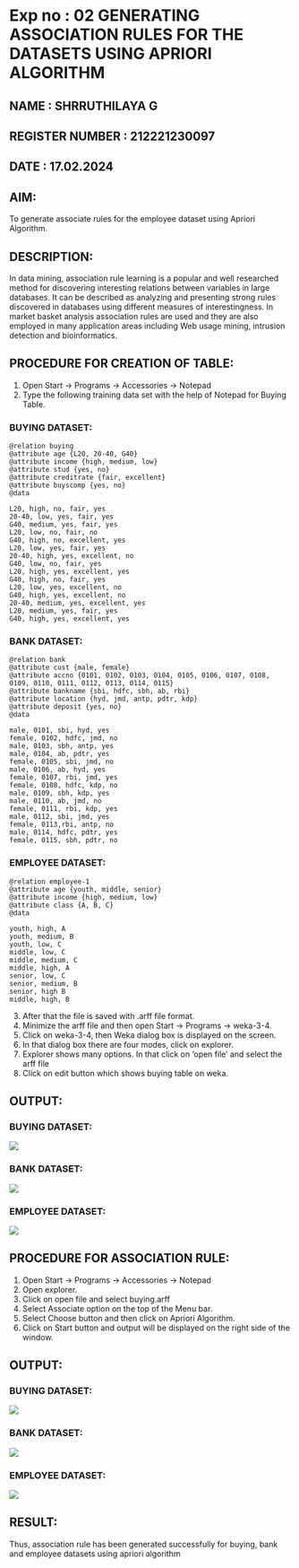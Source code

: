 # Exp no : 02 GENERATING ASSOCIATION RULES FOR THE DATASETS USING APRIORI ALGORITHM
## NAME : SHRRUTHILAYA G
## REGISTER NUMBER : 212221230097
## DATE : 17.02.2024
## AIM: 
To generate associate rules for the employee dataset using Apriori Algorithm.
## DESCRIPTION:
In data mining, association rule learning is a popular and well researched method for discovering interesting
relations between variables in large databases. It can be described as analyzing and presenting strong rules discovered
in databases using different measures of interestingness. In market basket analysis association rules are used and they
are also employed in many application areas including Web usage mining, intrusion detection and bioinformatics.

## PROCEDURE FOR CREATION OF TABLE:
1) Open Start -> Programs -> Accessories -> Notepad
2) Type the following training data set with the help of Notepad for Buying Table.


### BUYING DATASET:
```
@relation buying
@attribute age {L20, 20-40, G40}
@attribute income {high, medium, low}
@attribute stud {yes, no}
@attribute creditrate {fair, excellent}
@attribute buyscomp {yes, no}
@data

L20, high, no, fair, yes
20-40, low, yes, fair, yes
G40, medium, yes, fair, yes
L20, low, no, fair, no
G40, high, no, excellent, yes
L20, low, yes, fair, yes
20-40, high, yes, excellent, no
G40, low, no, fair, yes
L20, high, yes, excellent, yes
G40, high, no, fair, yes
L20, low, yes, excellent, no
G40, high, yes, excellent, no
20-40, medium, yes, excellent, yes
L20, medium, yes, fair, yes
G40, high, yes, excellent, yes
```
### BANK DATASET:
```
@relation bank
@attribute cust {male, female}
@attribute accno {0101, 0102, 0103, 0104, 0105, 0106, 0107, 0108, 0109, 0110, 0111, 0112, 0113, 0114, 0115}
@attribute bankname {sbi, hdfc, sbh, ab, rbi}
@attribute location {hyd, jmd, antp, pdtr, kdp}
@attribute deposit {yes, no}
@data

male, 0101, sbi, hyd, yes
female, 0102, hdfc, jmd, no
male, 0103, sbh, antp, yes
male, 0104, ab, pdtr, yes
female, 0105, sbi, jmd, no
male, 0106, ab, hyd, yes
female, 0107, rbi, jmd, yes
female, 0108, hdfc, kdp, no
male, 0109, sbh, kdp, yes
male, 0110, ab, jmd, no
female, 0111, rbi, kdp, yes
male, 0112, sbi, jmd, yes
female, 0113,rbi, antp, no
male, 0114, hdfc, pdtr, yes
female, 0115, sbh, pdtr, no
```
### EMPLOYEE DATASET:
```
@relation employee-1
@attribute age {youth, middle, senior}
@attribute income {high, medium, low}
@attribute class {A, B, C}
@data

youth, high, A
youth, medium, B
youth, low, C
middle, low, C
middle, medium, C
middle, high, A
senior, low, C
senior, medium, B
senior, high B
middle, high, B
```
3) After that the file is saved with .arff file format.
4) Minimize the arff file and then open Start -> Programs -> weka-3-4.
5) Click on weka-3-4, then Weka dialog box is displayed on the screen.
6) In that dialog box there are four modes, click on explorer.
7) Explorer shows many options. In that click on ‘open file’ and select the arff file
8) Click on edit button which shows buying table on weka.
## OUTPUT:
### BUYING DATASET:
![](output2A1.png)
### BANK DATASET:
![](output2B1.png)
### EMPLOYEE DATASET:
![](output2C1.png)

## PROCEDURE FOR ASSOCIATION RULE:
1) Open Start -> Programs -> Accessories -> Notepad
2) Open explorer.
3) Click on open file and select buying.arff
4) Select Associate option on the top of the Menu bar.
5) Select Choose button and then click on Apriori Algorithm.
6) Click on Start button and output will be displayed on the right side of the window.

## OUTPUT:
### BUYING DATASET:
![](output2A2.png)
### BANK DATASET:
![](output2B2.png)
### EMPLOYEE DATASET:
![](output2C2.png)
## RESULT: 
Thus, association rule has been generated successfully for buying, bank and employee datasets using apriori algorithm
